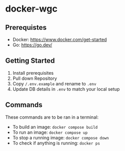 # docker-wgc

## Prerequistes
- Docker: https://www.docker.com/get-started
- Go: https://go.dev/

## Getting Started
1. Install prerequisites
2. Pull down Repository
3. Copy `/.env.example` and rename to `.env`
4. Update DB details in `.env` to match your local setup

## Commands
These commands are to be ran in a terminal:
- To build an image: `docker compose build`
- To run an image: `docker compose up`
- To stop a running image: `docker compose down`
- To check if anything is running: `docker ps`